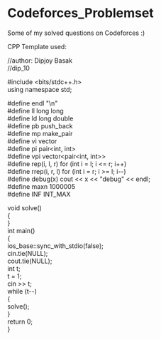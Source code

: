 # Codeforces_Problemset
Some of my solved questions on Codeforces :)  
  
CPP Template used:  

//author: Dipjoy Basak  
//dip_10  

#include <bits/stdc++.h>  
using namespace std;  
  
#define endl "\n"  
#define ll long long  
#define ld long double  
#define pb push_back  
#define mp make_pair  
#define vi vector<int>  
#define pi pair<int, int>  
#define vpi vector<pair<int, int>>  
#define rep(i, l, r) for (int i = l; i <= r; i++)  
#define rrep(i, r, l) for (int i = r; i >= l; i--)  
#define debug(x) cout << x << "debug" << endl;  
#define maxn 1000005  
#define INF INT_MAX  
  
void solve()  
{  
}  
int main()  
{  
    ios_base::sync_with_stdio(false);  
    cin.tie(NULL);  
    cout.tie(NULL);  
    int t;  
    t = 1;  
    cin >> t;  
    while (t--)  
    {  
        solve();  
    }  
    return 0;  
}  

